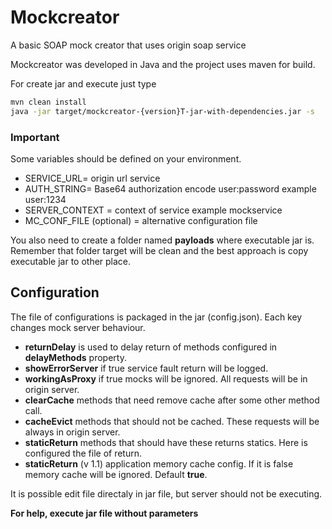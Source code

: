 # Mockcreator
A basic SOAP mock creator that uses origin soap service

Mockcreator was developed in Java and the project uses maven for build.

For create jar and execute just type
```sh
mvn clean install
java -jar target/mockcreator-{version}T-jar-with-dependencies.jar -s
```
### Important

Some variables should be defined on your environment.

  - SERVICE_URL= origin url service
  - AUTH_STRING= Base64 authorization encode user:password example user:1234
  - SERVER_CONTEXT = context of service example mockservice
  - MC_CONF_FILE (optional) = alternative configuration file

You also need to create a folder named **payloads** where executable jar is. Remember that folder target will be clean and the best approach is copy executable jar to other place.

## Configuration

The file of configurations is packaged in the jar (config.json). Each key changes mock server behaviour.
- **returnDelay** is used to delay return of methods configured in **delayMethods** property.
- **showErrorServer** if true service fault return will be logged.
- **workingAsProxy** if true mocks will be ignored. All requests will be in origin server.
- **clearCache** methods that need remove cache after some other method call.
- **cacheEvict** methods that should not be cached. These requests will be always in origin server.
- **staticReturn** methods that should have these returns statics. Here is configured the file of return.
- **staticReturn** (v 1.1) application memory cache config. If it is false memory cache will be ignored. Default **true**.

It is possible edit file directaly in jar file, but server should not be executing.

**For help, execute jar file without parameters**
